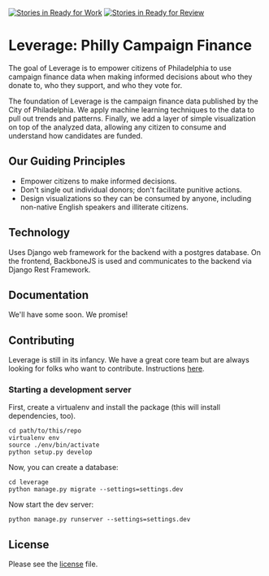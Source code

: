 [![Stories in Ready for Work](https://badge.waffle.io/Lever-age/leverage.png?label=ready%20for%20work&title=Ready%20for%20Work)](https://waffle.io/Lever-age/leverage)
[![Stories in Ready for Review](https://badge.waffle.io/Lever-age/leverage.png?label=ready%20for%20review&title=Ready%20for%20Review)](https://waffle.io/Lever-age/leverage)
# Leverage: Philly Campaign Finance

The goal of Leverage is to empower citizens of Philadelphia to use campaign finance data when making informed decisions about who they donate to, who they support, and who they vote for.

The foundation of Leverage is the campaign finance data published by the City of Philadelphia. We apply machine learning techniques to the data to pull out trends and patterns. Finally, we add a layer of simple visualization on top of the analyzed data, allowing any citizen to consume and understand how candidates are funded.

## Our Guiding Principles

* Empower citizens to make informed decisions.
* Don't single out individual donors; don't facilitate punitive actions.
* Design visualizations so they can be consumed by anyone, including non-native English speakers and illiterate citizens.

## Technology

Uses Django web framework for the backend with a postgres database. On the frontend, BackboneJS is used and communicates to the backend via Django Rest Framework.

## Documentation

We'll have some soon. We promise!

## Contributing

Leverage is still in its infancy. We have a great core team but are always looking for folks who want to contribute. Instructions [here](https://github.com/CodeForPhilly/leverage/blob/master/CONTRIBUTING.md).

### Starting a development server

First, create a virtualenv and install the package (this will install dependencies, too).

```
cd path/to/this/repo
virtualenv env
source ./env/bin/activate
python setup.py develop
```

Now, you can create a database:

```
cd leverage
python manage.py migrate --settings=settings.dev
```

Now start the dev server:

```
python manage.py runserver --settings=settings.dev
```

## License

Please see the [license](https://github.com/CodeForPhilly/leverage/blob/master/GNU%20Affero%20General%20Public%20License) file.
